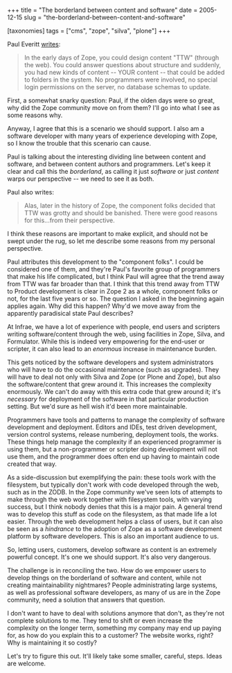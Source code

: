 +++
title = "The borderland between content and software"
date = 2005-12-15
slug = "the-borderland-between-content-and-software"

[taxonomies]
tags = ["cms", "zope", "silva", "plone"]
+++

Paul Everitt
[writes](http://radio.weblogs.com/0116506/2005/12/15.html#a380):

> In the early days of Zope, you could design content "TTW" (through the
> web). You could answer questions about structure and suddenly, you had
> new kinds of content -- YOUR content -- that could be added to folders
> in the system. No programmers were involved, no special login
> permissions on the server, no database schemas to update.

First, a somewhat snarky question: Paul, if the olden days were so
great, why did the Zope community move on from them? I'll go into what I
see as some reasons why.

Anyway, I agree that this is a scenario we should support. I also am a
software developer with many years of experience developing with Zope,
so I know the trouble that this scenario can cause.

Paul is talking about the interesting dividing line between content and
software, and between content authors and programmers. Let's keep it
clear and call this the _borderland_, as calling it just _software_ or
just _content_ warps our perspective -- we need to see it as both.

Paul also writes:

> Alas, later in the history of Zope, the component folks decided that
> TTW was grotty and should be banished. There were good reasons for
> this...from their perspective.

I think these reasons are important to make explicit, and should not be
swept under the rug, so let me describe some reasons from my personal
perspective.

Paul attributes this development to the "component folks". I could be
considered one of them, and they're Paul's favorite group of programmers
that make his life complicated, but I think Paul will agree that the
trend away from TTW was far broader than that. I think that this trend
away from TTW to Product development is clear in Zope 2 as a whole,
component folks or not, for the last five years or so. The question I
asked in the beginning again applies again. Why did this happen? Why'd
we move away from the apparently paradisical state Paul describes?

At Infrae, we have a lot of experience with people, end users and
scripters writing software/content through the web, using facilities in
Zope, Silva, and Formulator. While this is indeed very empowering for
the end-user or scripter, it can also lead to an _enormous_ increase in
maintenance burden.

This gets noticed by the software developers and system administrators
who will have to do the occasional maintenance (such as upgrades). They
will have to deal not only with Silva and Zope (or Plone and Zope), but
also the software/content that grew around it. This increases the
complexity enormously. We can't do away with this extra code that grew
around it; it's _necessary_ for deployment of the software in that
particular production setting. But we'd sure as hell wish it'd been more
maintainable.

Programmers have tools and patterns to manage the complexity of software
development and deployment. Editors and IDEs, test driven development,
version control systems, release numbering, deployment tools, the works.
These things help manage the complexity if an experienced programmer is
using them, but a non-programmer or scripter doing development will not
use them, and the programmer does often end up having to maintain code
created that way.

As a side-discussion but exemplifying the pain: these tools work with
the filesystem, but typically don't work with code developed through the
web, such as in the ZODB. In the Zope community we've seen lots of
attempts to make through the web work together with filesystem tools,
with varying success, but I think nobody denies that this is a major
pain. A general trend was to develop this stuff as code on the
filesystem, as that made life a lot easier. Through the web development
helps a class of users, but it can also be seen as a _hindrance_ to the
adoption of Zope as a software development platform by software
developers. This is also an important audience to us.

So, letting users, customers, develop software as content is an
extremely powerful concept. It's one we should support. It's also very
dangerous.

The challenge is in reconciling the two. How do we empower users to
develop things on the borderland of software and content, while not
creating maintainability nightmares? People administrating large
systems, as well as professional software developers, as many of us are
in the Zope community, need a solution that answers that question.

I don't want to have to deal with solutions anymore that don't, as
they're not complete solutions to me. They tend to shift or even
increase the complexity on the longer term, something my company may end
up paying for, as how do you explain this to a customer? The website
works, right? Why is maintaining it so costly?

Let's try to figure this out. It'll likely take some smaller, careful,
steps. Ideas are welcome.
